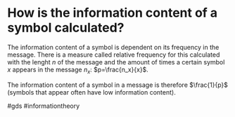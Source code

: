 # How is the information content of a symbol calculated? 
The information content of a symbol is dependent on its frequency in the message. 
There is a measure called relative frequency for this calculated with the lenght $n$ of the message and the amount of times a certain symbol $x$ appears in
the message $n_x$:  $p=\frac{n_x}{x}$.

The information content of a symbol in a message is therefore $\frac{1}{p}$ (symbols that appear often have low information content).

#gds #informationtheory